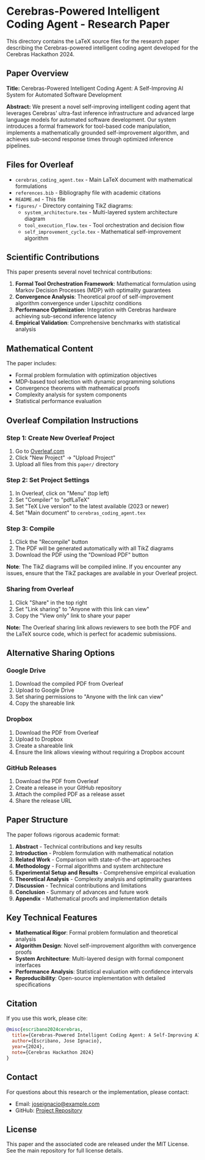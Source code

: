 # Cerebras-Powered Intelligent Coding Agent - Research Paper

This directory contains the LaTeX source files for the research paper describing the Cerebras-powered intelligent coding agent developed for the Cerebras Hackathon 2024.

## Paper Overview

**Title:** Cerebras-Powered Intelligent Coding Agent: A Self-Improving AI System for Automated Software Development

**Abstract:** We present a novel self-improving intelligent coding agent that leverages Cerebras' ultra-fast inference infrastructure and advanced large language models for automated software development. Our system introduces a formal framework for tool-based code manipulation, implements a mathematically grounded self-improvement algorithm, and achieves sub-second response times through optimized inference pipelines.

## Files for Overleaf

- `cerebras_coding_agent.tex` - Main LaTeX document with mathematical formulations
- `references.bib` - Bibliography file with academic citations
- `README.md` - This file
- `figures/` - Directory containing TikZ diagrams:
  - `system_architecture.tex` - Multi-layered system architecture diagram
  - `tool_execution_flow.tex` - Tool orchestration and decision flow
  - `self_improvement_cycle.tex` - Mathematical self-improvement algorithm

## Scientific Contributions

This paper presents several novel technical contributions:

1. **Formal Tool Orchestration Framework**: Mathematical formulation using Markov Decision Processes (MDP) with optimality guarantees
2. **Convergence Analysis**: Theoretical proof of self-improvement algorithm convergence under Lipschitz conditions
3. **Performance Optimization**: Integration with Cerebras hardware achieving sub-second inference latency
4. **Empirical Validation**: Comprehensive benchmarks with statistical analysis

## Mathematical Content

The paper includes:
- Formal problem formulation with optimization objectives
- MDP-based tool selection with dynamic programming solutions
- Convergence theorems with mathematical proofs
- Complexity analysis for system components
- Statistical performance evaluation

## Overleaf Compilation Instructions

### Step 1: Create New Overleaf Project
1. Go to [Overleaf.com](https://www.overleaf.com)
2. Click "New Project" → "Upload Project"
3. Upload all files from this `paper/` directory

### Step 2: Set Project Settings
1. In Overleaf, click on "Menu" (top left)
2. Set "Compiler" to "pdfLaTeX"
3. Set "TeX Live version" to the latest available (2023 or newer)
4. Set "Main document" to `cerebras_coding_agent.tex`

### Step 3: Compile
1. Click the "Recompile" button
2. The PDF will be generated automatically with all TikZ diagrams
3. Download the PDF using the "Download PDF" button

**Note**: The TikZ diagrams will be compiled inline. If you encounter any issues, ensure that the TikZ packages are available in your Overleaf project.

### Sharing from Overleaf
1. Click "Share" in the top right
2. Set "Link sharing" to "Anyone with this link can view"
3. Copy the "View only" link to share your paper

**Note:** The Overleaf sharing link allows reviewers to see both the PDF and the LaTeX source code, which is perfect for academic submissions.

## Alternative Sharing Options

### Google Drive
1. Download the compiled PDF from Overleaf
2. Upload to Google Drive
3. Set sharing permissions to "Anyone with the link can view"
4. Copy the shareable link

### Dropbox
1. Download the PDF from Overleaf
2. Upload to Dropbox
3. Create a shareable link
4. Ensure the link allows viewing without requiring a Dropbox account

### GitHub Releases
1. Download the PDF from Overleaf
2. Create a release in your GitHub repository
3. Attach the compiled PDF as a release asset
4. Share the release URL

## Paper Structure

The paper follows rigorous academic format:

1. **Abstract** - Technical contributions and key results
2. **Introduction** - Problem formulation with mathematical notation
3. **Related Work** - Comparison with state-of-the-art approaches
4. **Methodology** - Formal algorithms and system architecture
5. **Experimental Setup and Results** - Comprehensive empirical evaluation
6. **Theoretical Analysis** - Complexity analysis and optimality guarantees
7. **Discussion** - Technical contributions and limitations
8. **Conclusion** - Summary of advances and future work
9. **Appendix** - Mathematical proofs and implementation details

## Key Technical Features

- **Mathematical Rigor**: Formal problem formulation and theoretical analysis
- **Algorithm Design**: Novel self-improvement algorithm with convergence proofs
- **System Architecture**: Multi-layered design with formal component interfaces
- **Performance Analysis**: Statistical evaluation with confidence intervals
- **Reproducibility**: Open-source implementation with detailed specifications

## Citation

If you use this work, please cite:

```bibtex
@misc{escribano2024cerebras,
  title={Cerebras-Powered Intelligent Coding Agent: A Self-Improving AI System for Automated Software Development},
  author={Escribano, Jose Ignacio},
  year={2024},
  note={Cerebras Hackathon 2024}
}
```

## Contact

For questions about this research or the implementation, please contact:
- Email: joseignacio@example.com
- GitHub: [Project Repository](https://github.com/your-username/Cerebras_Hackaton_Coding_Agent)

## License

This paper and the associated code are released under the MIT License. See the main repository for full license details. 